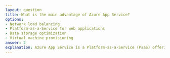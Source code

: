 ```yaml
---
layout: question
title: What is the main advantage of Azure App Service?
options:
- Network load balancing
- Platform-as-a-Service for web applications
- Data storage optimization
- Virtual machine provisioning
answer: 2
explanation: Azure App Service is a Platform-as-a-Service (PaaS) offering that enables you to build and host web apps, mobile backends, and RESTful APIs without managing infrastructure.
---
```

